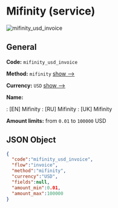 
# Mifinity (service) 
![mifinity_usd_invoice](https://static.openfintech.io/payment_methods/mifinity_usd_invoice/logo.svg?w=400&c=v0.59.26#w200)  

## General 
 
**Code:** `mifinity_usd_invoice` 
 
**Method:** `mifinity` 
 [show -->](/payment-methods/mifinity/) 
 
**Currency:** `USD` [show -->](/currencies/USD/) 
 
**Name:** 
 
:	[EN] Mifinity 
:	[RU] Mifinity 
:	[UK] Mifinity 
 
**Amount limits:** from `0.01` to `100000` USD 

## JSON Object 

```json
{
  "code":"mifinity_usd_invoice",
  "flow":"invoice",
  "method":"mifinity",
  "currency":"USD",
  "fields":null,
  "amount_min":0.01,
  "amount_max":100000
}
```  
